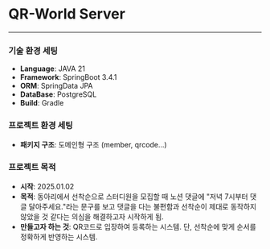 # QR-World Server 

---

### 기술 환경 세팅
- **Language**: JAVA 21
- **Framework**: SpringBoot 3.4.1
- **ORM**: SpringData JPA
- **DataBase**: PostgreSQL
- **Build**: Gradle

### 프로젝트 환경 세팅 
- **패키지 구조**: 도메인형 구조 (member, qrcode...)

### 프로젝트 목적 
- **시작**: 2025.01.02
- **목적**: 동아리에서 선착순으로 스터디원을 모집할 때 노션 댓글에 "저녁 7시부터 댓글 달아주세요."라는 문구를 보고 댓글을 다는 불편함과 선착순이 제대로 동작하지 않았을 것 같다는 의심을 해결하고자 시작하게 됨.
- **만들고자 하는 것**: QR코드로 입장하여 등록하는 시스템. 단, 선착순에 맞게 순서를 정확하게 반영하는 시스템.






